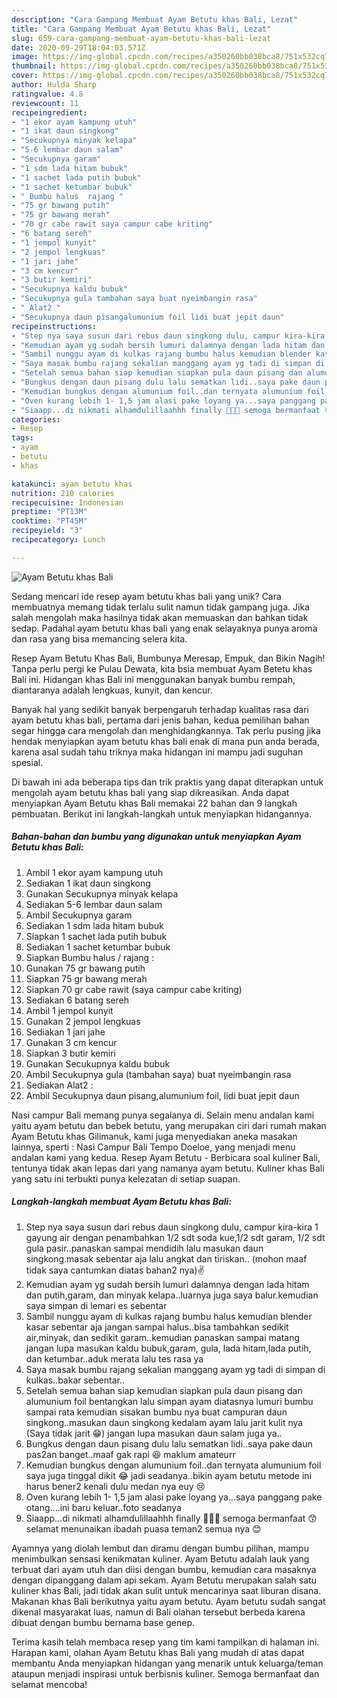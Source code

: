 ```yaml
---
description: "Cara Gampang Membuat Ayam Betutu khas Bali, Lezat"
title: "Cara Gampang Membuat Ayam Betutu khas Bali, Lezat"
slug: 659-cara-gampang-membuat-ayam-betutu-khas-bali-lezat
date: 2020-09-29T18:04:03.571Z
image: https://img-global.cpcdn.com/recipes/a350260bb038bca8/751x532cq70/ayam-betutu-khas-bali-foto-resep-utama.jpg
thumbnail: https://img-global.cpcdn.com/recipes/a350260bb038bca8/751x532cq70/ayam-betutu-khas-bali-foto-resep-utama.jpg
cover: https://img-global.cpcdn.com/recipes/a350260bb038bca8/751x532cq70/ayam-betutu-khas-bali-foto-resep-utama.jpg
author: Hulda Sharp
ratingvalue: 4.8
reviewcount: 11
recipeingredient:
- "1 ekor ayam kampung utuh"
- "1 ikat daun singkong"
- "Secukupnya minyak kelapa"
- "5-6 lembar daun salam"
- "Secukupnya garam"
- "1 sdm lada hitam bubuk"
- "1 sachet lada putih bubuk"
- "1 sachet ketumbar bubuk"
- " Bumbu halus  rajang "
- "75 gr bawang putih"
- "75 gr bawang merah"
- "70 gr cabe rawit saya campur cabe kriting"
- "6 batang sereh"
- "1 jempol kunyit"
- "2 jempol lengkuas"
- "1 jari jahe"
- "3 cm kencur"
- "3 butir kemiri"
- "Secukupnya kaldu bubuk"
- "Secukupnya gula tambahan saya buat nyeimbangin rasa"
- " Alat2 "
- "Secukupnya daun pisangalumunium foil lidi buat jepit daun"
recipeinstructions:
- "Step nya saya susun dari rebus daun singkong dulu, campur kira-kira 1 gayung air dengan penambahkan 1/2 sdt soda kue,1/2 sdt garam, 1/2 sdt gula pasir..panaskan sampai mendidih lalu masukan daun singkong.masak sebentar aja lalu angkat dan tiriskan.. (mohon maaf tidak saya cantumkan diatas bahan2 nya)✌"
- "Kemudian ayam yg sudah bersih lumuri dalamnya dengan lada hitam dan putih,garam, dan minyak kelapa..luarnya juga saya balur.kemudian saya simpan di lemari es sebentar"
- "Sambil nunggu ayam di kulkas rajang bumbu halus kemudian blender kasar sebentar aja jangan sampai halus..bisa tambahkan sedikit air,minyak, dan sedikit garam..kemudian panaskan sampai matang jangan lupa masukan kaldu bubuk,garam, gula, lada hitam,lada putih, dan ketumbar..aduk merata lalu tes rasa ya"
- "Saya masak bumbu rajang sekalian manggang ayam yg tadi di simpan di kulkas..bakar sebentar.."
- "Setelah semua bahan siap kemudian siapkan pula daun pisang dan alumunium foil bentangkan lalu simpan ayam diatasnya lumuri bumbu sampai rata kemudian sisakan bumbu nya buat campuran daun singkong..masukan daun singkong kedalam ayam lalu jarit kulit nya (Saya tidak jarit 😁) jangan lupa masukan daun salam juga ya.."
- "Bungkus dengan daun pisang dulu lalu sematkan lidi..saya pake daun pas2an banget..maaf gak rapi 😆 maklum amateurr"
- "Kemudian bungkus dengan alumunium foil..dan ternyata alumunium foil saya juga tinggal dikit 😂 jadi seadanya..bikin ayam betutu metode ini harus bener2 kenali dulu medan nya euy 😢"
- "Oven kurang lebih 1- 1,5 jam alasi pake loyang ya...saya panggang pake otang....ini baru keluar..foto seadanya"
- "Siaapp...di nikmati alhamdulillaahhh finally 🤕😂😁 semoga bermanfaat 😙 selamat menunaikan ibadah puasa teman2 semua nya 😊"
categories:
- Resep
tags:
- ayam
- betutu
- khas

katakunci: ayam betutu khas 
nutrition: 210 calories
recipecuisine: Indonesian
preptime: "PT13M"
cooktime: "PT45M"
recipeyield: "3"
recipecategory: Lunch

---
```



![Ayam Betutu khas Bali](https://img-global.cpcdn.com/recipes/a350260bb038bca8/751x532cq70/ayam-betutu-khas-bali-foto-resep-utama.jpg)

Sedang mencari ide resep ayam betutu khas bali yang unik? Cara membuatnya memang tidak terlalu sulit namun tidak gampang juga. Jika salah mengolah maka hasilnya tidak akan memuaskan dan bahkan tidak sedap. Padahal ayam betutu khas bali yang enak selayaknya punya aroma dan rasa yang bisa memancing selera kita.

Resep Ayam Betutu Khas Bali, Bumbunya Meresap, Empuk, dan Bikin Nagih! Tanpa perlu pergi ke Pulau Dewata, kita bsia membuat Ayam Betetu khas Bali ini. Hidangan khas Bali ini menggunakan banyak bumbu rempah, diantaranya adalah lengkuas, kunyit, dan kencur.

Banyak hal yang sedikit banyak berpengaruh terhadap kualitas rasa dari ayam betutu khas bali, pertama dari jenis bahan, kedua pemilihan bahan segar hingga cara mengolah dan menghidangkannya. Tak perlu pusing jika hendak menyiapkan ayam betutu khas bali enak di mana pun anda berada, karena asal sudah tahu triknya maka hidangan ini mampu jadi suguhan spesial.


Di bawah ini ada beberapa tips dan trik praktis yang dapat diterapkan untuk mengolah ayam betutu khas bali yang siap dikreasikan. Anda dapat menyiapkan Ayam Betutu khas Bali memakai 22 bahan dan 9 langkah pembuatan. Berikut ini langkah-langkah untuk menyiapkan hidangannya.

<!--inarticleads1-->

##### Bahan-bahan dan bumbu yang digunakan untuk menyiapkan Ayam Betutu khas Bali:

1. Ambil 1 ekor ayam kampung utuh
1. Sediakan 1 ikat daun singkong
1. Gunakan Secukupnya minyak kelapa
1. Sediakan 5-6 lembar daun salam
1. Ambil Secukupnya garam
1. Sediakan 1 sdm lada hitam bubuk
1. Siapkan 1 sachet lada putih bubuk
1. Sediakan 1 sachet ketumbar bubuk
1. Siapkan  Bumbu halus / rajang :
1. Gunakan 75 gr bawang putih
1. Siapkan 75 gr bawang merah
1. Siapkan 70 gr cabe rawit (saya campur cabe kriting)
1. Sediakan 6 batang sereh
1. Ambil 1 jempol kunyit
1. Gunakan 2 jempol lengkuas
1. Sediakan 1 jari jahe
1. Gunakan 3 cm kencur
1. Siapkan 3 butir kemiri
1. Gunakan Secukupnya kaldu bubuk
1. Ambil Secukupnya gula (tambahan saya) buat nyeimbangin rasa
1. Sediakan  Alat2 :
1. Ambil Secukupnya daun pisang,alumunium foil, lidi buat jepit daun


Nasi campur Bali memang punya segalanya di. Selain menu andalan kami yaitu ayam betutu dan bebek betutu, yang merupakan ciri dari rumah makan Ayam Betutu khas Gilimanuk, kami juga menyediakan aneka masakan lainnya, sperti : Nasi Campur Bali Tempo Doeloe, yang menjadi menu andalan kami yang kedua. Resep Ayam Betutu - Berbicara soal kuliner Bali, tentunya tidak akan lepas dari yang namanya ayam betutu. Kuliner khas Bali yang satu ini terbukti punya kelezatan di setiap suapan. 

<!--inarticleads2-->

##### Langkah-langkah membuat Ayam Betutu khas Bali:

1. Step nya saya susun dari rebus daun singkong dulu, campur kira-kira 1 gayung air dengan penambahkan 1/2 sdt soda kue,1/2 sdt garam, 1/2 sdt gula pasir..panaskan sampai mendidih lalu masukan daun singkong.masak sebentar aja lalu angkat dan tiriskan.. (mohon maaf tidak saya cantumkan diatas bahan2 nya)✌
1. Kemudian ayam yg sudah bersih lumuri dalamnya dengan lada hitam dan putih,garam, dan minyak kelapa..luarnya juga saya balur.kemudian saya simpan di lemari es sebentar
1. Sambil nunggu ayam di kulkas rajang bumbu halus kemudian blender kasar sebentar aja jangan sampai halus..bisa tambahkan sedikit air,minyak, dan sedikit garam..kemudian panaskan sampai matang jangan lupa masukan kaldu bubuk,garam, gula, lada hitam,lada putih, dan ketumbar..aduk merata lalu tes rasa ya
1. Saya masak bumbu rajang sekalian manggang ayam yg tadi di simpan di kulkas..bakar sebentar..
1. Setelah semua bahan siap kemudian siapkan pula daun pisang dan alumunium foil bentangkan lalu simpan ayam diatasnya lumuri bumbu sampai rata kemudian sisakan bumbu nya buat campuran daun singkong..masukan daun singkong kedalam ayam lalu jarit kulit nya (Saya tidak jarit 😁) jangan lupa masukan daun salam juga ya..
1. Bungkus dengan daun pisang dulu lalu sematkan lidi..saya pake daun pas2an banget..maaf gak rapi 😆 maklum amateurr
1. Kemudian bungkus dengan alumunium foil..dan ternyata alumunium foil saya juga tinggal dikit 😂 jadi seadanya..bikin ayam betutu metode ini harus bener2 kenali dulu medan nya euy 😢
1. Oven kurang lebih 1- 1,5 jam alasi pake loyang ya...saya panggang pake otang....ini baru keluar..foto seadanya
1. Siaapp...di nikmati alhamdulillaahhh finally 🤕😂😁 semoga bermanfaat 😙 selamat menunaikan ibadah puasa teman2 semua nya 😊


Ayamnya yang diolah lembut dan diramu dengan bumbu pilihan, mampu menimbulkan sensasi kenikmatan kuliner. Ayam Betutu adalah lauk yang terbuat dari ayam utuh dan diisi dengan bumbu, kemudian cara masaknya dengan dipanggang dalam api sekam. Ayam Betutu merupakan salah satu kuliner khas Bali, jadi tidak akan sulit untuk mencarinya saat liburan disana. Makanan khas Bali berikutnya yaitu ayam betutu. Ayam betutu sudah sangat dikenal masyarakat luas, namun di Bali olahan tersebut berbeda karena dibuat dengan bumbu bernama base genep. 

Terima kasih telah membaca resep yang tim kami tampilkan di halaman ini. Harapan kami, olahan Ayam Betutu khas Bali yang mudah di atas dapat membantu Anda menyiapkan hidangan yang menarik untuk keluarga/teman ataupun menjadi inspirasi untuk berbisnis kuliner. Semoga bermanfaat dan selamat mencoba!
